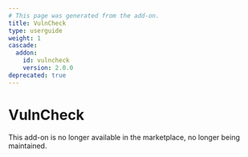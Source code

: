 ```yaml
---
# This page was generated from the add-on.
title: VulnCheck
type: userguide
weight: 1
cascade:
  addon:
    id: vulncheck
    version: 2.0.0
deprecated: true
---
```


# VulnCheck

This add-on is no longer available in the marketplace, no longer being maintained.
